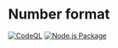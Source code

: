 # Number format

[![CodeQL](https://github.com/marchintosh94/numberformat/actions/workflows/codeql.yml/badge.svg?branch=main)](https://github.com/marchintosh94/numberformat/actions/workflows/codeql.yml)
[![Node.js Package](https://github.com/marchintosh94/numberformat/actions/workflows/npm-publish.yml/badge.svg?branch=main)](https://github.com/marchintosh94/numberformat/actions/workflows/npm-publish.yml)

